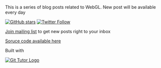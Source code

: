 This is a series of blog posts related to WebGL. New post will be available every day

[![GitHub stars](https://img.shields.io/github/stars/lesnitsky/webgl-month.svg?style=social)](https://github.com/lesnitsky/webgl-month)
[![Twitter Follow](https://img.shields.io/twitter/follow/lesnitsky_a.svg?label=Follow%20me&style=social)](https://twitter.com/lesnitsky_a)

[Join mailing list](http://eepurl.com/gwiSeH) to get new posts right to your inbox

[Soruce code available here](https://github.com/lesnitsky/webgl-month)

Built with

[![Git Tutor Logo](https://git-tutor-assets.s3.eu-west-2.amazonaws.com/git-tutor-logo-50.png)](https://github.com/lesnitsky/git-tutor)

